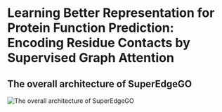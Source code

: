 # Learning Better Representation for Protein Function Prediction: Encoding Residue Contacts by Supervised Graph Attention
## The overall architecture of SuperEdgeGO
![The overall architecture of SuperEdgeGO]()
